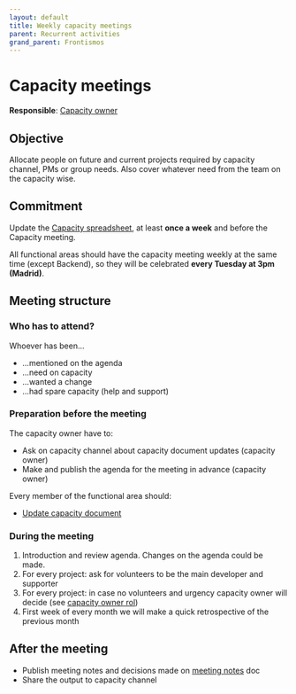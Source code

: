 ```yaml
---
layout: default
title: Weekly capacity meetings
parent: Recurrent activities
grand_parent: Frontismos
---
```


# Capacity meetings

**Responsible**: [Capacity owner]((https://github.com/Vizzuality/devismos/blob/master/_docs/frontismos/strategy-2021/roles/capacity.md))

## Objective

Allocate people on future and current projects required by capacity channel, PMs or group needs. Also cover whatever need from the team on the capacity wise.

## Commitment

Update the [Capacity spreadsheet](https://docs.google.com/spreadsheets/d/1YDqgJ0yHJetG5oYeaTI50NWGXsg3BenBNZ4Y7zCxapU/edit#gid=499833435), at least **once a week** and before the Capacity meeting.

All functional areas should have the capacity meeting weekly at the same time (except Backend), so they will be celebrated **every Tuesday at 3pm (Madrid)**.

## Meeting structure

### Who has to attend?

Whoever has been...

* ...mentioned on the agenda
* ...need on capacity
* ...wanted a change
* ...had spare capacity (help and support)


### Preparation before the meeting

The capacity owner have to:

* Ask on capacity channel about capacity document updates (capacity owner)
* Make and publish the agenda for the meeting in advance (capacity owner)

Every member of the functional area should:

* [Update capacity document](https://docs.google.com/spreadsheets/d/1YDqgJ0yHJetG5oYeaTI50NWGXsg3BenBNZ4Y7zCxapU/edit#gid=499833435)

### During the meeting

1. Introduction and review agenda. Changes on the agenda could be made.
2. For every project: ask for volunteers to be the main developer and supporter
3. For every project: in case no volunteers and urgency capacity owner will decide (see [capacity owner rol](/devismos/docs/frontismos/strategy-2021/roles/capacity/index))
4. First week of every month we will make a quick retrospective of the previous month

## After the meeting

* Publish meeting notes and decisions made on [meeting notes](https://docs.google.com/document/d/18XHSiCL4NVoBdrcmnQAfQtn7qLD9CVLUP3_bwyvvMtU/edit#) doc
* Share the output to capacity channel
